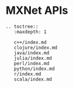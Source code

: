 # MXNet APIs


```eval_rst
.. toctree::
   :maxdepth: 1

   c++/index.md
   clojure/index.md
   java/index.md
   julia/index.md
   perl/index.md
   python/index.md
   r/index.md
   scala/index.md
```
